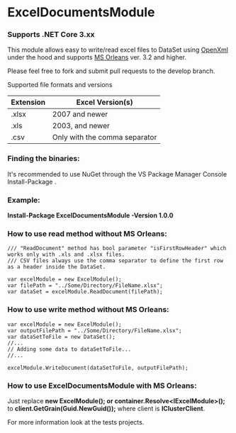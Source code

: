 <h1>ExcelDocumentsModule</h1>
<h3>Supports .NET Core 3.xx</h3>

This module allows easy to write/read excel files to DataSet using <a href="https://github.com/OfficeDev/Open-XML-SDK" target="_blank">OpenXml</a> under the hood and supports <a href="https://dotnet.github.io/orleans/" target="_blank">MS Orleans</a> ver. 3.2 and higher.

Please feel free to fork and submit pull requests to the develop branch.

Supported file formats and versions

<table>
<thead>
<tr>
<th>Extension</th>
<th>Excel Version(s)</th>
</tr>
</thead>
<tbody>
<tr>
<td>.xlsx</td>
<td>2007 and newer</td>
</tr>
<tr>
<td>.xls</td>
<td> 2003, and newer</td>
</tr>
<tr>
<td>.csv</td>
<td>Only with the comma separator</td>
</tr>
</tbody>
</table>

<h3>Finding the binaries:</h3>
It's recommended to use NuGet through the VS Package Manager Console Install-Package <package name>.

<h3>Example:</h3>

<b>Install-Package ExcelDocumentsModule -Version 1.0.0</b>

<h3>How to use read method without MS Orleans:</h3>

    /// "ReadDocument" method has bool parameter "isFirstRowHeader" which works only with .xls and .xlsx files.
    /// CSV files always use the comma separator to define the first row as a header inside the DataSet. 

    var excelModule = new ExcelModule();
    var filePath = "../Some/Directory/FileName.xlsx";
    var dataSet = excelModule.ReadDocument(filePath);
    
<h3>How to use write method without MS Orleans:</h3>

    var excelModule = new ExcelModule();
    var outputFilePath = "../Some/Directory/FileName.xlsx";
    var dataSetToFile = new DataSet();
    //...
    // Adding some data to dataSetToFile...
    //...
    
    excelModule.WriteDocument(dataSetToFile, outputFilePath);

<h3>How to use ExcelDocumentsModule with MS Orleans:</h3>

Just replace <b>new ExcelModule(); or container.Resolve\<IExcelModule\>();</b> to <b>client.GetGrain<IExcelModuleOrleans>(Guid.NewGuid());</b> where client is <b>IClusterClient</b>.

For more information look at the tests projects.
